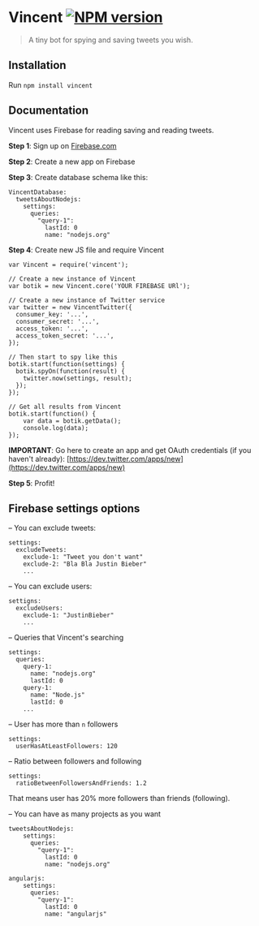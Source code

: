 # Vincent [![NPM version][npm-image]][npm-url]

> A tiny bot for spying and saving tweets you wish.

## Installation

Run ```npm install vincent```

## Documentation

Vincent uses Firebase for reading saving and reading tweets.

**Step 1**: Sign up on [Firebase.com](https://www.firebase.com/)

**Step 2**: Create a new app on Firebase

**Step 3**: Create database schema like this:

    VincentDatabase:
      tweetsAboutNodejs:
        settings:
          queries:
            "query-1":
              lastId: 0
              name: "nodejs.org"
              
**Step 4**: Create new JS file and require Vincent

    var Vincent = require('vincent');
    
    // Create a new instance of Vincent
    var botik = new Vincent.core('YOUR FIREBASE URl');
    
    // Create a new instance of Twitter service
    var twitter = new VincentTwitter({
      consumer_key: '...',
      consumer_secret: '...',
      access_token: '...',
      access_token_secret: '...',
    });
    
    // Then start to spy like this
    botik.start(function(settings) {
      botik.spyOn(function(result) {
        twitter.now(settings, result);
      });
    });
    
    // Get all results from Vincent
    botik.start(function() {
        var data = botik.getData();
        console.log(data);
    });
    
**IMPORTANT**: Go here to create an app and get OAuth credentials (if you haven't already): [https://dev.twitter.com/apps/new](https://dev.twitter.com/apps/new)


**Step 5**: Profit!

## Firebase settings options

– You can exclude tweets:

    settings:
      excludeTweets:
        exclude-1: "Tweet you don't want"
        exclude-2: "Bla Bla Justin Bieber"
        ...
      
– You can exclude users:

    settigns:
      excludeUsers:
        exclude-1: "JustinBieber"
        ...
        
– Queries that Vincent's searching

    settings:
      queries:
        query-1:
          name: "nodejs.org"
          lastId: 0
        query-1:
          name: "Node.js"
          lastId: 0
        ...
        
– User has more than `n` followers

    settings:
      userHasAtLeastFollowers: 120
      
– Ratio between followers and following

    settings:
      ratioBetweenFollowersAndFriends: 1.2
      
    
  That means user has 20% more followers than friends (following).
  
– You can have as many projects as you want

    tweetsAboutNodejs:
        settings:
          queries:
            "query-1":
              lastId: 0
              name: "nodejs.org"
              
    angularjs:
        settings:
          queries:
            "query-1":
              lastId: 0
              name: "angularjs"
              
              

          


[npm-url]:  https://npmjs.org/package/vincent
[npm-image]: http://img.shields.io/npm/v/vincent.svg?style=flat
